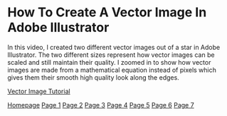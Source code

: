 # How To Create A Vector Image In Adobe Illustrator 

In this video, I created two different vector images out of a star in Adobe Illustrator. The two different sizes represent how vector images can be scaled and still maintain their quality. I zoomed in to show how vector images are made from a mathematical equation instead of pixels which gives them their smooth high quality look along the edges. 

[Vector Image Tutorial](https://vimeo.com/654331911)

[Homepage](README.md) [Page 1](page1.md) [Page 2](page2.md) [Page 3](page3.md) [Page 4](page4.md) [Page 5](page5.md) [Page 6](page6.md) [Page 7](page7.md)



